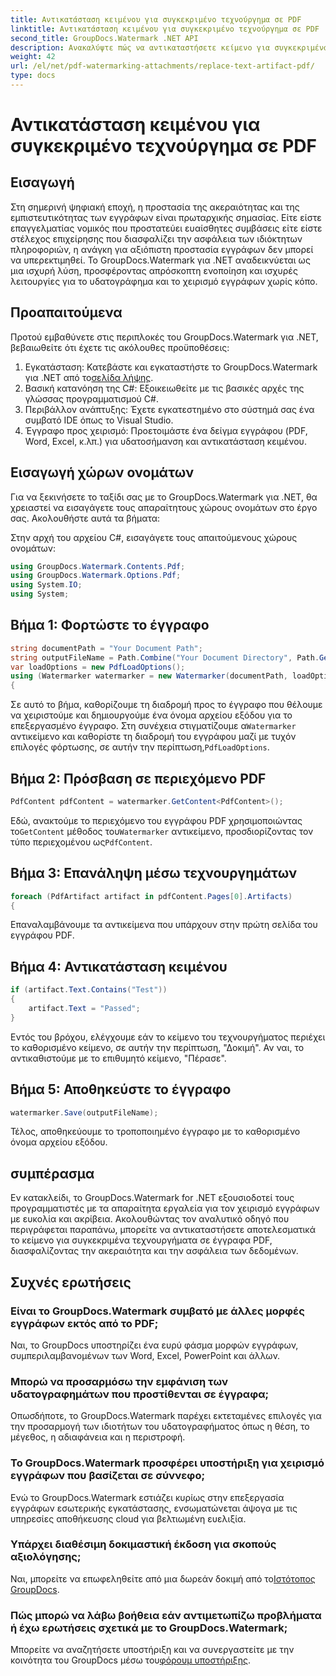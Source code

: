 ```yaml
---
title: Αντικατάσταση κειμένου για συγκεκριμένο τεχνούργημα σε PDF
linktitle: Αντικατάσταση κειμένου για συγκεκριμένο τεχνούργημα σε PDF
second_title: GroupDocs.Watermark .NET API
description: Ανακαλύψτε πώς να αντικαταστήσετε κείμενο για συγκεκριμένα τεχνουργήματα σε έγγραφα PDF χρησιμοποιώντας το GroupDocs.Watermark για .NET. Βελτιώστε την ασφάλεια και την ακεραιότητα των εγγράφων χωρίς κόπο.
weight: 42
url: /el/net/pdf-watermarking-attachments/replace-text-artifact-pdf/
type: docs
---
```

# Αντικατάσταση κειμένου για συγκεκριμένο τεχνούργημα σε PDF

## Εισαγωγή
Στη σημερινή ψηφιακή εποχή, η προστασία της ακεραιότητας και της εμπιστευτικότητας των εγγράφων είναι πρωταρχικής σημασίας. Είτε είστε επαγγελματίας νομικός που προστατεύει ευαίσθητες συμβάσεις είτε είστε στέλεχος επιχείρησης που διασφαλίζει την ασφάλεια των ιδιόκτητων πληροφοριών, η ανάγκη για αξιόπιστη προστασία εγγράφων δεν μπορεί να υπερεκτιμηθεί. Το GroupDocs.Watermark για .NET αναδεικνύεται ως μια ισχυρή λύση, προσφέροντας απρόσκοπτη ενοποίηση και ισχυρές λειτουργίες για το υδατογράφημα και το χειρισμό εγγράφων χωρίς κόπο.
## Προαπαιτούμενα
Προτού εμβαθύνετε στις περιπλοκές του GroupDocs.Watermark για .NET, βεβαιωθείτε ότι έχετε τις ακόλουθες προϋποθέσεις:
1. Εγκατάσταση: Κατεβάστε και εγκαταστήστε το GroupDocs.Watermark για .NET από το[σελίδα λήψης](https://releases.groupdocs.com/Watermark/net/).
2. Βασική κατανόηση της C#: Εξοικειωθείτε με τις βασικές αρχές της γλώσσας προγραμματισμού C#.
3. Περιβάλλον ανάπτυξης: Έχετε εγκατεστημένο στο σύστημά σας ένα συμβατό IDE όπως το Visual Studio.
4. Έγγραφο προς χειρισμό: Προετοιμάστε ένα δείγμα εγγράφου (PDF, Word, Excel, κ.λπ.) για υδατοσήμανση και αντικατάσταση κειμένου.

## Εισαγωγή χώρων ονομάτων
Για να ξεκινήσετε το ταξίδι σας με το GroupDocs.Watermark για .NET, θα χρειαστεί να εισαγάγετε τους απαραίτητους χώρους ονομάτων στο έργο σας. Ακολουθήστε αυτά τα βήματα:

Στην αρχή του αρχείου C#, εισαγάγετε τους απαιτούμενους χώρους ονομάτων:
```csharp
using GroupDocs.Watermark.Contents.Pdf;
using GroupDocs.Watermark.Options.Pdf;
using System.IO;
using System;
```
## Βήμα 1: Φορτώστε το έγγραφο
```csharp
string documentPath = "Your Document Path";
string outputFileName = Path.Combine("Your Document Directory", Path.GetFileName(documentPath));
var loadOptions = new PdfLoadOptions();
using (Watermarker watermarker = new Watermarker(documentPath, loadOptions))
{
```
 Σε αυτό το βήμα, καθορίζουμε τη διαδρομή προς το έγγραφο που θέλουμε να χειριστούμε και δημιουργούμε ένα όνομα αρχείου εξόδου για το επεξεργασμένο έγγραφο. Στη συνέχεια στιγματίζουμε α`Watermarker` αντικείμενο και καθορίστε τη διαδρομή του εγγράφου μαζί με τυχόν επιλογές φόρτωσης, σε αυτήν την περίπτωση,`PdfLoadOptions`.
## Βήμα 2: Πρόσβαση σε περιεχόμενο PDF
```csharp
PdfContent pdfContent = watermarker.GetContent<PdfContent>();
```
 Εδώ, ανακτούμε το περιεχόμενο του εγγράφου PDF χρησιμοποιώντας το`GetContent` μέθοδος του`Watermarker` αντικείμενο, προσδιορίζοντας τον τύπο περιεχομένου ως`PdfContent`.
## Βήμα 3: Επανάληψη μέσω τεχνουργημάτων
```csharp
foreach (PdfArtifact artifact in pdfContent.Pages[0].Artifacts)
{
```
Επαναλαμβάνουμε τα αντικείμενα που υπάρχουν στην πρώτη σελίδα του εγγράφου PDF.
## Βήμα 4: Αντικατάσταση κειμένου
```csharp
if (artifact.Text.Contains("Test"))
{
    artifact.Text = "Passed";
}
```
Εντός του βρόχου, ελέγχουμε εάν το κείμενο του τεχνουργήματος περιέχει το καθορισμένο κείμενο, σε αυτήν την περίπτωση, "Δοκιμή". Αν ναι, το αντικαθιστούμε με το επιθυμητό κείμενο, "Πέρασε".
## Βήμα 5: Αποθηκεύστε το έγγραφο
```csharp
watermarker.Save(outputFileName);
```
Τέλος, αποθηκεύουμε το τροποποιημένο έγγραφο με το καθορισμένο όνομα αρχείου εξόδου.

## συμπέρασμα
Εν κατακλείδι, το GroupDocs.Watermark for .NET εξουσιοδοτεί τους προγραμματιστές με τα απαραίτητα εργαλεία για τον χειρισμό εγγράφων με ευκολία και ακρίβεια. Ακολουθώντας τον αναλυτικό οδηγό που περιγράφεται παραπάνω, μπορείτε να αντικαταστήσετε αποτελεσματικά το κείμενο για συγκεκριμένα τεχνουργήματα σε έγγραφα PDF, διασφαλίζοντας την ακεραιότητα και την ασφάλεια των δεδομένων.
## Συχνές ερωτήσεις
### Είναι το GroupDocs.Watermark συμβατό με άλλες μορφές εγγράφων εκτός από το PDF;
Ναι, το GroupDocs υποστηρίζει ένα ευρύ φάσμα μορφών εγγράφων, συμπεριλαμβανομένων των Word, Excel, PowerPoint και άλλων.
### Μπορώ να προσαρμόσω την εμφάνιση των υδατογραφημάτων που προστίθενται σε έγγραφα;
Οπωσδήποτε, το GroupDocs.Watermark παρέχει εκτεταμένες επιλογές για την προσαρμογή των ιδιοτήτων του υδατογραφήματος όπως η θέση, το μέγεθος, η αδιαφάνεια και η περιστροφή.
### Το GroupDocs.Watermark προσφέρει υποστήριξη για χειρισμό εγγράφων που βασίζεται σε σύννεφο;
Ενώ το GroupDocs.Watermark εστιάζει κυρίως στην επεξεργασία εγγράφων εσωτερικής εγκατάστασης, ενσωματώνεται άψογα με τις υπηρεσίες αποθήκευσης cloud για βελτιωμένη ευελιξία.
### Υπάρχει διαθέσιμη δοκιμαστική έκδοση για σκοπούς αξιολόγησης;
 Ναι, μπορείτε να επωφεληθείτε από μια δωρεάν δοκιμή από το[Ιστότοπος GroupDocs](https://releases.groupdocs.com/).
### Πώς μπορώ να λάβω βοήθεια εάν αντιμετωπίζω προβλήματα ή έχω ερωτήσεις σχετικά με το GroupDocs.Watermark;
 Μπορείτε να αναζητήσετε υποστήριξη και να συνεργαστείτε με την κοινότητα του GroupDocs μέσω του[φόρουμ υποστήριξης](https://forum.groupdocs.com/c/watermark/19).